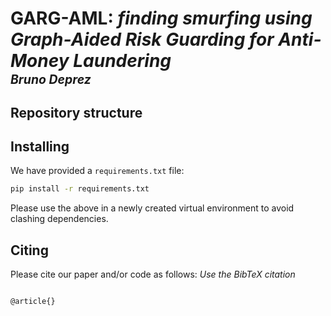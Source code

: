 # **GARG-AML:** *finding smurfing using Graph-Aided Risk Guarding for Anti-Money Laundering* </br><sub><sub>*Bruno Deprez* </sub></sub>


## Repository structure

## Installing
We have provided a `requirements.txt` file:
```bash
pip install -r requirements.txt
```
Please use the above in a newly created virtual environment to avoid clashing dependencies.

## Citing
Please cite our paper and/or code as follows:
*Use the BibTeX citation*

```tex

@article{}

```
